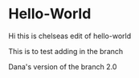 # Hello-World
Hi this is chelseas edit of hello-world

This is to test adding in the branch

Dana's version of the branch 2.0
